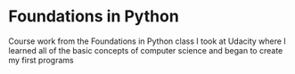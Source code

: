 # Foundations in Python
Course work from the Foundations in Python class I took at Udacity where I learned all of the basic concepts of computer science and began to create my first programs